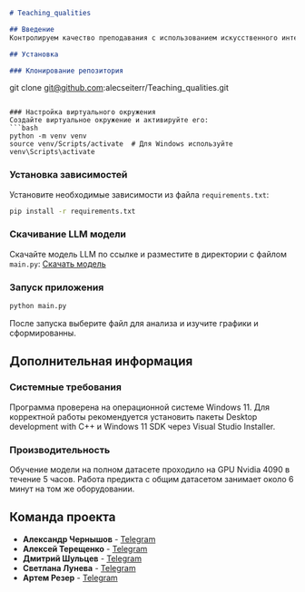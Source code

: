 ```markdown
# Teaching_qualities

## Введение
Контролируем качество преподавания с использованием искусственного интеллекта.

## Установка

### Клонирование репозитория
```
git clone git@github.com:alecseiterr/Teaching_qualities.git
```

### Настройка виртуального окружения
Создайте виртуальное окружение и активируйте его:
```bash
python -m venv venv
source venv/Scripts/activate  # Для Windows используйте venv\Scripts\activate
```

### Установка зависимостей
Установите необходимые зависимости из файла `requirements.txt`:
```bash
pip install -r requirements.txt
```

### Скачивание LLM модели
Скачайте модель LLM по ссылке и разместите в директории с файлом `main.py`:
[Скачать модель](https://huggingface.co/TheBloke/openchat-3.5-0106-GGUF/resolve/main/openchat-3.5-0106.Q8_0.gguf)

### Запуск приложения
```bash
python main.py
```
После запуска выберите файл для анализа и изучите графики и сформированны.

## Дополнительная информация

### Системные требования
Программа проверена на операционной системе Windows 11. Для корректной работы рекомендуется установить пакеты Desktop development with C++ и Windows 11 SDK через Visual Studio Installer.

### Производительность
Обучение модели на полном датасете проходило на GPU Nvidia 4090 в течение 5 часов. Работа предикта с общим датасетом занимает около 6 минут на том же оборудовании.

## Команда проекта

- **Александр Чернышов** - [Telegram](https://t.me/Chernyshov_Aleksandr)
- **Алексей Терещенко** - [Telegram](https://t.me/AlecseiTer)
- **Дмитрий Шульцев** - [Telegram](https://t.me/VikingSPb78)
- **Светлана Лунева** - [Telegram](https://t.me/SvetlanaLuneva1)
- **Артем Резер** - [Telegram](https://t.me/artyom_rezer)

```
